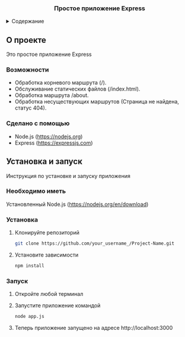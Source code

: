 
<h3 align="center">Простое приложение Express</h3>


<details>
  <summary>Содержание</summary>
  <ol>
    <li>
      <a href="#о-проекте">О проекте</a>
      <ul>
        <li><a href="#возможности">Возможности</a></li>
        <li><a href="#сделано-с-помощью">Сделано с помощью</a></li>
      </ul>
    </li>
    <li>
      <a href="#установка-и-запуск">Установка и запуск</a>
      <ul>
        <li><a href="#необходимо-иметь">Необходимо иметь</a></li>
        <li><a href="#установка">Установка</a></li>
        <li><a href="#запуск">Запуск</a></li>
      </ul>
    </li>
  </ol>
</details>



## О проекте
Это простое приложение Express

### Возможности
* Обработка корневого маршрута (/).
* Обслуживание статических файлов (/index.html).
* Обработка маршрута /about.
* Обработка несуществующих маршрутов (Страница не найдена, статус 404).




### Сделано с помощью

* Node.js (https://nodejs.org)
* Express (https://expressjs.com)





## Установка и запуск

Инструкция по установке и запуску приложения

### Необходимо иметь

Установленный Node.js (https://nodejs.org/en/download)

### Установка


1. Клонируйте репозиторий
   ```sh
   git clone https://github.com/your_username_/Project-Name.git
   ```
2. Установите зависимости
   ```sh
   npm install
   ```
### Запуск

1. Откройте любой терминал

2. Запустите приложение командой
    ```sh
   node app.js
   ```
3. Теперь приложение запущено на адресе http://localhost:3000
